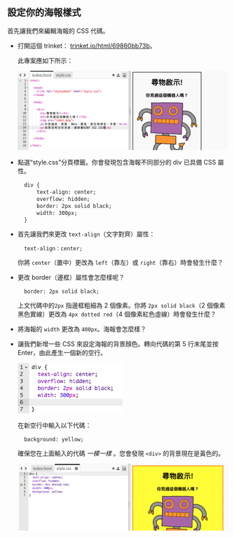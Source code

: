 ## 設定你的海報樣式

首先讓我們來編輯海報的 CSS 代碼。

+ 打開這個 trinket： <a target="_blank" href="https://trinket.io/html/69860bb73b">trinket.io/html/69860bb73b</a>。
    
    此專案應如下所示：
    
    ![截圖](images/wanted-starter.png)

+ 點選“style.css”分頁標籤。你會發現包含海報不同部分的 div 已具備 CSS 屬性。
    
        div {
            text-align: center;
            overflow: hidden;
            border: 2px solid black;
            width: 300px;
        }   
        

+ 首先讓我們來更改 `text-align`（文字對齊）屬性：
    
        text-align：center;
        
    
    你將 `center`（置中）更改為 `left`（靠左）或 `right`（靠右）時會發生什麼？

+ 更改 border（邊框）屬性會怎麼樣呢？
    
        border: 2px solid black;
        
    
    上文代碼中的`2px` 指邊框粗細為 2 個像素。你將 `2px solid black`（2 個像素黑色實線）更改為 `4px dotted red`（4 個像素紅色虛線）時會發生什麼？

+ 將海報的 `width` 更改為 `400px`。海報會怎麼樣？

+ 讓我們新增一些 CSS 來設定海報的背景顏色。轉向代碼的第 5 行末尾並按 Enter，由此產生一個新的空行。
    
    ![截圖](images/wanted-newline.png)
    
    在新空行中輸入以下代碼：
    
        background: yellow;
        
    
    確保您在上面輸入的代碼 *一模一樣* 。您會發現 `<div>` 的背景現在是黃色的。
    
    ![截圖](images/wanted-background.png)